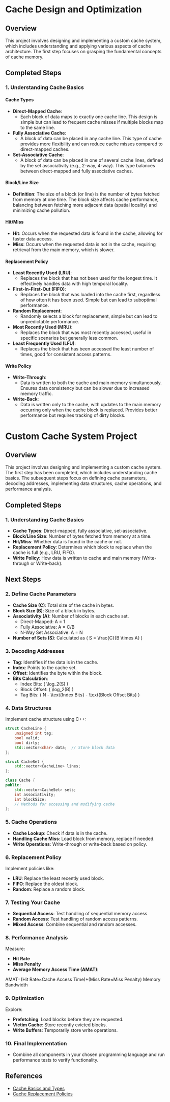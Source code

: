 # Cache Design and Optimization 

## Overview
This project involves designing and implementing a custom cache system, which includes understanding and applying various aspects of cache architecture. 
The first step focuses on grasping the fundamental concepts of cache memory.

## Completed Steps

### 1. Understanding Cache Basics

#### Cache Types
- **Direct-Mapped Cache**: 
  - Each block of data maps to exactly one cache line. This design is simple but can lead to frequent cache misses if multiple blocks map to the same line.
- **Fully Associative Cache**: 
  - A block of data can be placed in any cache line. This type of cache provides more flexibility and can reduce cache misses compared to direct-mapped caches.
- **Set-Associative Cache**: 
  - A block of data can be placed in one of several cache lines, defined by the set associativity (e.g., 2-way, 4-way). This type balances between direct-mapped and fully associative caches.

#### Block/Line Size
- **Definition**: The size of a block (or line) is the number of bytes fetched from memory at one time. The block size affects cache performance, balancing between fetching more adjacent data (spatial locality) and minimizing cache pollution.

#### Hit/Miss
- **Hit**: Occurs when the requested data is found in the cache, allowing for faster data access.
- **Miss**: Occurs when the requested data is not in the cache, requiring retrieval from the main memory, which is slower. 

#### Replacement Policy
- **Least Recently Used (LRU)**: 
  - Replaces the block that has not been used for the longest time. It effectively handles data with high temporal locality.
- **First-In-First-Out (FIFO)**: 
  - Replaces the block that was loaded into the cache first, regardless of how often it has been used. Simple but can lead to suboptimal performance.
- **Random Replacement**: 
  - Randomly selects a block for replacement, simple but can lead to unpredictable performance.
- **Most Recently Used (MRU)**: 
  - Replaces the block that was most recently accessed, useful in specific scenarios but generally less common.
- **Least Frequently Used (LFU)**: 
  - Replaces the block that has been accessed the least number of times, good for consistent access patterns.

#### Write Policy
- **Write-Through**: 
  - Data is written to both the cache and main memory simultaneously. Ensures data consistency but can be slower due to increased memory traffic.
- **Write-Back**: 
  - Data is written only to the cache, with updates to the main memory occurring only when the cache block is replaced. Provides better performance but requires tracking of dirty blocks.

# Custom Cache System Project

## Overview
This project involves designing and implementing a custom cache system. The first step has been completed, which includes understanding cache basics. The subsequent steps focus on defining cache parameters, decoding addresses, implementing data structures, cache operations, and performance analysis.

## Completed Steps

### 1. Understanding Cache Basics
- **Cache Types**: Direct-mapped, fully associative, set-associative.
- **Block/Line Size**: Number of bytes fetched from memory at a time.
- **Hit/Miss**: Whether data is found in the cache or not.
- **Replacement Policy**: Determines which block to replace when the cache is full (e.g., LRU, FIFO).
- **Write Policy**: How data is written to cache and main memory (Write-through or Write-back).

## Next Steps

### 2. Define Cache Parameters
- **Cache Size (C)**: Total size of the cache in bytes.
- **Block Size (B)**: Size of a block in bytes.
- **Associativity (A)**: Number of blocks in each cache set.
  - Direct-Mapped: A = 1
  - Fully Associative: A = C/B
  - N-Way Set Associative: A = N
- **Number of Sets (S)**: Calculated as \( S = \frac{C}{B \times A} \)

### 3. Decoding Addresses
- **Tag**: Identifies if the data is in the cache.
- **Index**: Points to the cache set.
- **Offset**: Identifies the byte within the block.
- **Bits Calculation**:
  - Index Bits: \( \log_2(S) \)
  - Block Offset: \( \log_2(B) \)
  - Tag Bits: \( N - \text{Index Bits} - \text{Block Offset Bits} \)

### 4. Data Structures
Implement cache structure using C++:
```cpp
struct CacheLine {
    unsigned int tag;
    bool valid;
    bool dirty;
    std::vector<char> data;  // Store block data
};

struct CacheSet {
    std::vector<CacheLine> lines;
};

class Cache {
public:
    std::vector<CacheSet> sets;
    int associativity;
    int blockSize;
    // Methods for accessing and modifying cache
};
```
### 5. Cache Operations
- **Cache Lookup**: Check if data is in the cache.
- **Handling Cache Miss**: Load block from memory, replace if needed.
- **Write Operations**: Write-through or write-back based on policy.

### 6. Replacement Policy
Implement policies like:

- **LRU**: Replace the least recently used block.
- **FIFO**: Replace the oldest block.
- **Random**: Replace a random block.

### 7. Testing Your Cache
- **Sequential Access**: Test handling of sequential memory access.
- **Random Access**: Test handling of random access patterns.
- **Mixed Access**: Combine sequential and random accesses.

### 8. Performance Analysis
Measure:

- **Hit Rate**
- **Miss Penalty**
- **Average Memory Access Time (AMAT)**: 

AMAT=(Hit Rate×Cache Access Time)+(Miss Rate×Miss Penalty)
Memory Bandwidth

### 9. Optimization
Explore:
- **Prefetching**: Load blocks before they are requested.
- **Victim Cache**: Store recently evicted blocks.
- **Write Buffers**: Temporarily store write operations.

### 10. Final Implementation
- Combine all components in your chosen programming language and run performance tests to verify functionality.

## References
- [Cache Basics and Types](https://en.wikipedia.org/wiki/Cache_memory)
- [Cache Replacement Policies](https://www.geeksforgeeks.org/cache-replacement-policies/)


